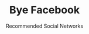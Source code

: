---
slug: facebook
title: Bye Facebook
subtitle: Recommended Social Networks
order: [mastodon, friendica]
---